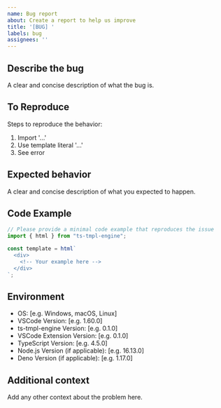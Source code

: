 ```yaml
---
name: Bug report
about: Create a report to help us improve
title: '[BUG] '
labels: bug
assignees: ''
---
```


## Describe the bug
A clear and concise description of what the bug is.

## To Reproduce
Steps to reproduce the behavior:
1. Import '...'
2. Use template literal '...'
3. See error

## Expected behavior
A clear and concise description of what you expected to happen.

## Code Example
```typescript
// Please provide a minimal code example that reproduces the issue
import { html } from "ts-tmpl-engine";

const template = html`
  <div>
    <!-- Your example here -->
  </div>
`;
```

## Environment
- OS: [e.g. Windows, macOS, Linux]
- VSCode Version: [e.g. 1.60.0]
- ts-tmpl-engine Version: [e.g. 0.1.0]
- VSCode Extension Version: [e.g. 0.1.0]
- TypeScript Version: [e.g. 4.5.0]
- Node.js Version (if applicable): [e.g. 16.13.0]
- Deno Version (if applicable): [e.g. 1.17.0]

## Additional context
Add any other context about the problem here.
